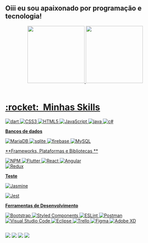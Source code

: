 ## Oiii eu sou apaixonado  por  programação e tecnologia!
<div align="center">
  <a href="https://github.com/uenisSantos">
  <img height="180em" src="https://github-readme-stats.vercel.app/api?username=uenisSantos&show_icons=true&theme=dracula&include_all_commits=true&count_private=true"/>
  <img height="180em" src="https://github-readme-stats.vercel.app/api/top-langs/?username=uenisSantos&layout=compact&langs_count=7&theme=dracula"/>
</div>
<div style="display: inline_block"><br>


<h1> :rocket: &nbsp;Minhas Skills </h1>


![dart](https://img.shields.io/badge/Dart-0175C2?style=for-the-badge&logo=dart&logoColor=white)
![CSS3](https://img.shields.io/badge/css3-%231572B6.svg?style=for-the-badge&logo=css3&logoColor=white)
![HTML5](https://img.shields.io/badge/html5-%23E34F26.svg?style=for-the-badge&logo=html5&logoColor=white)
	![JavaScript](https://img.shields.io/badge/javascript-%23323330.svg?style=for-the-badge&logo=javascript&logoColor=%23F7DF1E)
	![java](https://img.shields.io/badge/Java-ED8B00?style=for-the-badge&logo=java&logoColor=white)
	![c#](https://img.shields.io/badge/C%23-239120?style=for-the-badge&logo=c-sharp&logoColor=white)


  **Bancos de dados**
  
  
  ![MariaDB](https://img.shields.io/badge/MariaDB-003545?style=for-the-badge&logo=mariadb&logoColor=white)
  	 ![sqlite](https://img.shields.io/badge/SQLite-07405E?style=for-the-badge&logo=sqlite&logoColor=white)
  	![firebase](	https://img.shields.io/badge/Firebase-F29D0C?style=for-the-badge&logo=firebase&logoColor=white)
  	  ![MySQL](	https://img.shields.io/badge/MySQL-00000F?style=for-the-badge&logo=mysql&logoColor=white)
  	
  	
**Frameworks, Plataformas e Bibliotecas **


![NPM](https://img.shields.io/badge/NPM-%23000000.svg?style=for-the-badge&logo=npm&logoColor=white)
 ![Flutter](https://img.shields.io/badge/Flutter-02569B?style=for-the-badge&logo=flutter&logoColor=white)
 ![React](https://shields.io/badge/react-black?logo=react&style=for-the-badge)
 ![Angular](https://img.shields.io/badge/angular-%23DD0031.svg?style=for-the-badge&logo=angular&logoColor=white)		
![Redux](https://img.shields.io/badge/redux-%23593d88.svg?style=for-the-badge&logo=redux&logoColor=white)
	

 **Teste**
	
 ![Jasmine](https://img.shields.io/badge/-Jasmine-%238A4182?style=for-the-badge&logo=Jasmine&logoColor=white)
	
 ![Jest](https://img.shields.io/badge/-jest-%23C21325?style=for-the-badge&logo=jest&logoColor=white)

**Ferramentas de Desenvolvimento**



![Bootstrap](https://img.shields.io/badge/bootstrap-%23563D7C.svg?style=for-the-badge&logo=bootstrap&logoColor=white)
![Styled Components](https://img.shields.io/badge/styled--components-DB7093?style=for-the-badge&logo=styled-components&logoColor=white)
![ESLint](https://img.shields.io/badge/ESLint-4B3263?style=for-the-badge&logo=eslint&logoColor=white)
 ![Postman](https://img.shields.io/badge/-Postman-333333?style=flat&logo=postman)
  ![Visual Studio Code](https://img.shields.io/badge/-Visual%20Studio%20Code-333333?style=flat&logo=visual-studio-code&logoColor=007ACC)
  ![Eclipse](https://img.shields.io/badge/-Eclipse-333333?style=flat&logo=eclipse-ide&logoColor=2C2255)
  ![Trello](https://img.shields.io/badge/-Trello-333333?style=flat&logo=trello&logoColor=007ACC)
  ![Figma](https://img.shields.io/badge/-Figma-333333?style=flat&logo=figma&logoColor=007ACC)
  ![Adobe XD](https://img.shields.io/badge/-Adobe%20XD-333333?style=flat&logo=adobe-xd&logoColor=007ACC)
	
	
	
	
##
  <a href="https://www.instagram.com/uenis_santos/" target="_blank"><img src="https://img.shields.io/badge/-Instagram-%23E4405F?style=for-the-badge&logo=instagram&logoColor=white" target="_blank"></a>
 <a href="https://discord.com/channels/@me/908840928184254474" target="_blank"><img src="https://img.shields.io/badge/Discord-7289DA?style=for-the-badge&logo=discord&logoColor=white" target="_blank"></a> 
  <a href = "mailto:uenisprogramador@gmail.com"><img src="https://img.shields.io/badge/-Gmail-%23333?style=for-the-badge&logo=gmail&logoColor=white" target="_blank"></a>
  <a href="https://www.linkedin.com/in/uenis-santos-69a5bb1b9/" target="_blank"><img src="https://img.shields.io/badge/-LinkedIn-%230077B5?style=for-the-badge&logo=linkedin&logoColor=white" target="_blank"></a>
</div>
